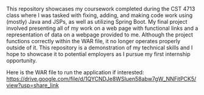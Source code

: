 This repository showcases my coursework completed during the CST 4713 class where I was tasked with fixing, adding, and making code work using (mostly) Java and JSPs, as well as utilizing Spring Boot. My final project involved presenting all of my work on a web page with functional links and a representation of data on a webpage provided to me. Although the project functions correctly within the WAR file, it no longer operates properly outside of it. This repository is a demonstration of my technical skills and I hope to showcase it to potential employers as I pursue my first internship opportunity.

Here is the WAR file to run the application if interested:
https://drive.google.com/file/d/1QYCNDJe8WSluen58abw7gW_NNFitPCK5/view?usp=share_link
